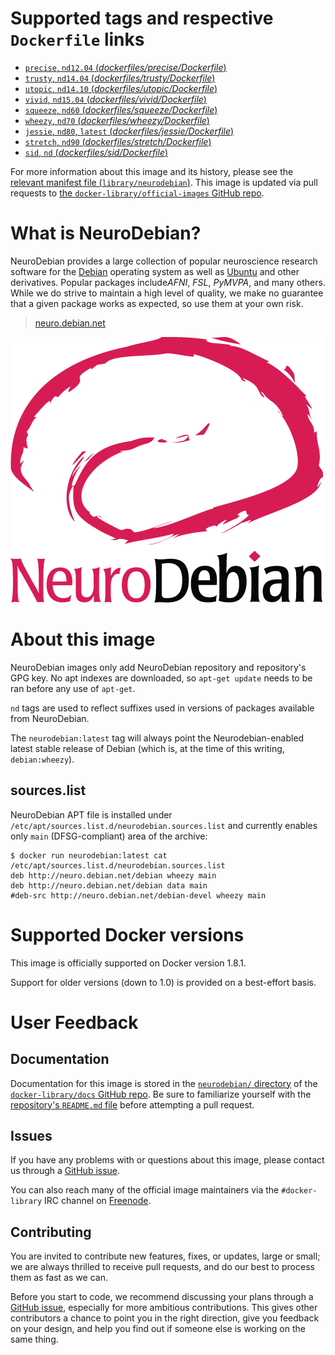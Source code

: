 # Supported tags and respective `Dockerfile` links

-	[`precise`, `nd12.04` (*dockerfiles/precise/Dockerfile*)](https://github.com/neurodebian/dockerfiles/blob/2872942a3d69d4ea732000c8fa29dd6ce0e32cc8/dockerfiles/precise/Dockerfile)
-	[`trusty`, `nd14.04` (*dockerfiles/trusty/Dockerfile*)](https://github.com/neurodebian/dockerfiles/blob/2872942a3d69d4ea732000c8fa29dd6ce0e32cc8/dockerfiles/trusty/Dockerfile)
-	[`utopic`, `nd14.10` (*dockerfiles/utopic/Dockerfile*)](https://github.com/neurodebian/dockerfiles/blob/2872942a3d69d4ea732000c8fa29dd6ce0e32cc8/dockerfiles/utopic/Dockerfile)
-	[`vivid`, `nd15.04` (*dockerfiles/vivid/Dockerfile*)](https://github.com/neurodebian/dockerfiles/blob/2872942a3d69d4ea732000c8fa29dd6ce0e32cc8/dockerfiles/vivid/Dockerfile)
-	[`squeeze`, `nd60` (*dockerfiles/squeeze/Dockerfile*)](https://github.com/neurodebian/dockerfiles/blob/2872942a3d69d4ea732000c8fa29dd6ce0e32cc8/dockerfiles/squeeze/Dockerfile)
-	[`wheezy`, `nd70` (*dockerfiles/wheezy/Dockerfile*)](https://github.com/neurodebian/dockerfiles/blob/2872942a3d69d4ea732000c8fa29dd6ce0e32cc8/dockerfiles/wheezy/Dockerfile)
-	[`jessie`, `nd80`, `latest` (*dockerfiles/jessie/Dockerfile*)](https://github.com/neurodebian/dockerfiles/blob/2872942a3d69d4ea732000c8fa29dd6ce0e32cc8/dockerfiles/jessie/Dockerfile)
-	[`stretch`, `nd90` (*dockerfiles/stretch/Dockerfile*)](https://github.com/neurodebian/dockerfiles/blob/2872942a3d69d4ea732000c8fa29dd6ce0e32cc8/dockerfiles/stretch/Dockerfile)
-	[`sid`, `nd` (*dockerfiles/sid/Dockerfile*)](https://github.com/neurodebian/dockerfiles/blob/2872942a3d69d4ea732000c8fa29dd6ce0e32cc8/dockerfiles/sid/Dockerfile)

For more information about this image and its history, please see the [relevant manifest file (`library/neurodebian`)](https://github.com/docker-library/official-images/blob/master/library/neurodebian). This image is updated via pull requests to [the `docker-library/official-images` GitHub repo](https://github.com/docker-library/official-images).

# What is NeuroDebian?

NeuroDebian provides a large collection of popular neuroscience research software for the [Debian](http://www.debian.org) operating system as well as [Ubuntu](http://www.ubuntu.com) and other derivatives. Popular packages include*AFNI*, *FSL*, *PyMVPA*, and many others. While we do strive to maintain a high level of quality, we make no guarantee that a given package works as expected, so use them at your own risk.

> [neuro.debian.net](http://neuro.debian.net/)

![logo](https://raw.githubusercontent.com/docker-library/docs/master/neurodebian/logo.png)

# About this image

NeuroDebian images only add NeuroDebian repository and repository's GPG key. No apt indexes are downloaded, so `apt-get update` needs to be ran before any use of `apt-get`.

`nd` tags are used to reflect suffixes used in versions of packages available from NeuroDebian.

The `neurodebian:latest` tag will always point the Neurodebian-enabled latest stable release of Debian (which is, at the time of this writing, `debian:wheezy`).

## sources.list

NeuroDebian APT file is installed under `/etc/apt/sources.list.d/neurodebian.sources.list` and currently enables only `main` (DFSG-compliant) area of the archive:

```console
$ docker run neurodebian:latest cat /etc/apt/sources.list.d/neurodebian.sources.list
deb http://neuro.debian.net/debian wheezy main
deb http://neuro.debian.net/debian data main
#deb-src http://neuro.debian.net/debian-devel wheezy main
```

# Supported Docker versions

This image is officially supported on Docker version 1.8.1.

Support for older versions (down to 1.0) is provided on a best-effort basis.

# User Feedback

## Documentation

Documentation for this image is stored in the [`neurodebian/` directory](https://github.com/docker-library/docs/tree/master/neurodebian) of the [`docker-library/docs` GitHub repo](https://github.com/docker-library/docs). Be sure to familiarize yourself with the [repository's `README.md` file](https://github.com/docker-library/docs/blob/master/README.md) before attempting a pull request.

## Issues

If you have any problems with or questions about this image, please contact us through a [GitHub issue](https://github.com/neurodebian/dockerfiles/issues).

You can also reach many of the official image maintainers via the `#docker-library` IRC channel on [Freenode](https://freenode.net).

## Contributing

You are invited to contribute new features, fixes, or updates, large or small; we are always thrilled to receive pull requests, and do our best to process them as fast as we can.

Before you start to code, we recommend discussing your plans through a [GitHub issue](https://github.com/neurodebian/dockerfiles/issues), especially for more ambitious contributions. This gives other contributors a chance to point you in the right direction, give you feedback on your design, and help you find out if someone else is working on the same thing.
